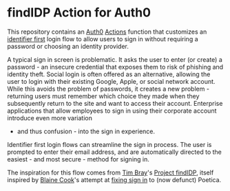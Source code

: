 # findIDP Action for Auth0

This repository contains an [Auth0](https://auth0.com) [Actions](https://auth0.com/docs/customize/actions)
function that customizes an [identifier first](https://auth0.com/docs/authenticate/login/auth0-universal-login/identifier-first)
login flow to allow users to sign in without requiring a password or choosing an
identity provider.

A typical sign in screen is problematic.  It asks the user to enter (or create)
a password - an insecure credential that exposes them to risk of phishing and
identity theft.  Social login is often offered as an alternative, allowing the
user to login with their existing Google, Apple, or social network account.
While this avoids the problem of passwords, it creates a new problem - returning
users must remember which choice they made when they subsequently return to the
site and want to access their account.  Enterprise applications that allow
employees to sign in using their corporate account introduce even more variation
- and thus confusion - into the sign in experience.

Identifier first login flows can streamline the sign in process.  The user is
prompted to enter their email address, and are automatically directed to the
easiest - and most secure - method for signing in.

The inspiration for this flow comes from [Tim Bray](https://en.wikipedia.org/wiki/Tim_Bray)'s
[Project findIDP](https://www.tbray.org/ongoing/When/201x/2013/06/07/Why-findIDP),
itself inspired by [Blaine Cook](https://en.wikipedia.org/wiki/Blaine_Cook_(programmer))'s
attempt at [fixing sign in](https://archive.ph/7BzFP) to (now defunct) Poetica.
